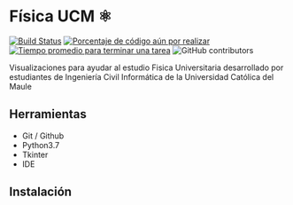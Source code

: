 Física UCM ⚛️
=============
[![Build Status](https://travis-ci.org/ofou/PhysicsUCM.svg?branch=master)](https://travis-ci.org/ofou/fisica)
[![Porcentaje de código aún por realizar](http://isitmaintained.com/badge/open/ofou/physicsucm.svg)](http://isitmaintained.com/project/ofou/physicsucm "Percentage of issues still open")
[![Tiempo promedio para terminar una tarea](http://isitmaintained.com/badge/resolution/ofou/physicsucm.svg)](http://isitmaintained.com/project/ofou/physicsucm "Average time to resolve an issue")
![GitHub contributors](https://img.shields.io/github/contributors/ofou/fisica.svg)


Visualizaciones para ayudar al estudio Fisica Universitaria desarrollado por estudiantes de Ingeniería Civil Informática de la Universidad Católica del Maule

Herramientas
------------
- Git / Github
- Python3.7
- Tkinter
- IDE

Instalación
------------
